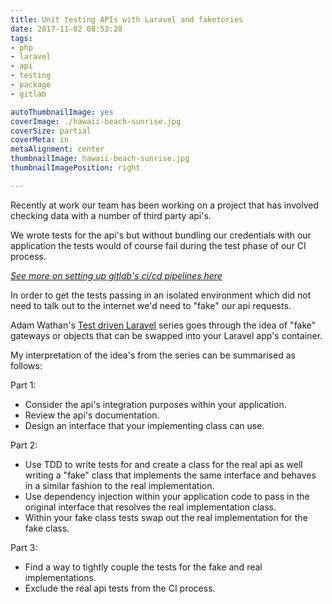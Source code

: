 ```yaml
---
title: Unit testing APIs with Laravel and faketories
date: 2017-11-02 08:53:28
tags:
- php
- laravel
- api
- testing
- package
- gitlab

autoThumbnailImage: yes
coverImage: ./hawaii-beach-sunrise.jpg
coverSize: partial
coverMeta: in
metaAlignment: center
thumbnailImage: hawaii-beach-sunrise.jpg
thumbnailImagePosition: right

---
```


Recently at work our team has been working on a project that has involved checking data with a number of third party api's.

We wrote tests for the api's but without bundling our credentials with our application the tests would of course fail during the test phase of our CI process.

*[See more on setting up gitlab's ci/cd pipelines here](/tags/Gitlab/)*

In order to get the tests passing in an isolated environment which did not need to talk out to the internet we'd need to "fake" our api requests.
<!-- more -->
Adam Wathan's [Test driven Laravel](https://adamwathan.me/test-driven-laravel/) series goes through the idea of "fake" gateways or objects that can be swapped into your Laravel app's container.

My interpretation of the idea's from the series can be summarised as follows:

Part 1:
- Consider the api's integration purposes within your application.
- Review the api's documentation. 
- Design an interface that your implementing class can use.

Part 2:
- Use TDD to write tests for and create a class for the real api as well writing a "fake" class that implements the same interface and behaves in a similar fashion to the real implementation.
- Use dependency injection within your application code to pass in the original interface that resolves the real implementation class.
- Within your fake class tests swap out the real implementation for the fake class.

Part 3:
- Find a way to tightly couple the tests for the fake and real implementations.
- Exclude the real api tests from the CI process.

